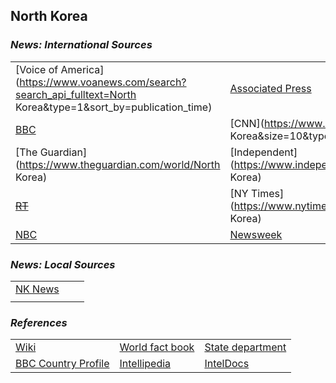 ## North Korea ##

### _News: International Sources_ ###
|   |   |   |
| --- | --- | --- |
| [Voice of America](https://www.voanews.com/search?search_api_fulltext=North Korea&type=1&sort_by=publication_time) | [Associated Press](https://apnews.com/NorthKorea) | [Reuters](https://www.reuters.com/news/archive/north-korea) |
| [BBC](https://www.bbc.com/news/topics/cywd23g0gz5t/north-korea) | [CNN](https://www.cnn.com/search/?q=North Korea&size=10&type=article) | [Fox News](https://www.foxnews.com/category/world/conflicts/north-korea) |
| [The Guardian](https://www.theguardian.com/world/North Korea)  | [Independent](https://www.independent.co.uk/topic/North Korea) | [Al Jazeera](https://www.aljazeera.com/topics/country/north-korea.html) |
| [~~RT~~]() | [NY Times](https://www.nytimes.com/section/world/North Korea) | [Telegraph](https://www.telegraph.co.uk/North Korea/) |
| [NBC](https://www.nbcnews.com/news/north-korea) | [Newsweek](https://www.newsweek.com/topic/north-korea) |  |

### _News: Local Sources_ ###
|   |   |   |
| --- | --- | --- |
| [NK News](https://www.nknews.org/) |  |  |
|  |  |  |


### _References_ ###
|   |   |   |
| --- | --- | --- |
| [Wiki](https://en.wikipedia.org/wiki/North_Korea) | [World fact book](https://www.cia.gov/library/publications/resources/the-world-factbook/geos/kn.html) | [State department](https://www.state.gov/countries-areas/north-korea/) |
| [BBC Country Profile](https://www.bbc.com/news/world-asia-pacific-15256929) | [Intellipedia](https://intellipedia.intelink.gov/wiki/North_Korea) | [IntelDocs](https://inteldocs.intelink.gov/search/folder?q=North+Korea) |
